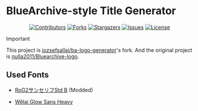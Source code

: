 # BlueArchive-style Title Generator

<!-- project badges -->
<span align="center">

[![Contributors][contributors-shield]][contributors-url]
[![Forks][forks-shield]][forks-url]
[![Stargazers][stars-shield]][stars-url]
[![Issues][issues-shield]][issues-url]
[![License][license-shield]][license-url]

</span>

> [!IMPORTANT]
> This project is [jozsefsallai/ba-logo-generator](https://github.com/jozsefsallai/ba-logo-generator/tree/feature/more-customization)'s fork. And the original project is [nulla2011/Bluearchive-logo](https://github.com/nulla2011/Bluearchive-logo).

## Used Fonts

* [RoG2サンセリフStd B](https://www.morisawa.co.jp/fonts/specimen/1646) (Modded)

* [Wêlai Glow Sans Heavy](https://github.com/welai/glow-sans)

<!-- links -->
[contributors-shield]: https://img.shields.io/github/contributors/XiaozhiSans/ba-title-generator.svg?style=flat-square

[contributors-url]: https://github.com/XiaozhiSans/ba-title-generator/graphs/contributors

[forks-shield]: https://img.shields.io/github/forks/XiaozhiSans/ba-title-generator.svg?style=flat-square

[forks-url]: https://github.com/XiaozhiSans/ba-title-generator/network/members

[stars-shield]: https://img.shields.io/github/stars/XiaozhiSans/ba-title-generator.svg?style=flat-square

[stars-url]: https://github.com/XiaozhiSans/ba-title-generator/stargazers

[issues-shield]: https://img.shields.io/github/issues/XiaozhiSans/ba-title-generator.svg?style=flat-square

[issues-url]: https://img.shields.io/github/issues/XiaozhiSans/ba-title-generator.svg

[license-shield]: https://img.shields.io/github/license/XiaozhiSans/ba-title-generator.svg?style=flat-square

[license-url]: https://github.com/XiaozhiSans/ba-title-generator/blob/main/LICENSE
